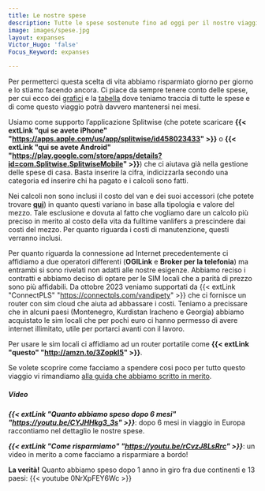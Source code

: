 ```yaml
---
title: Le nostre spese
description: Tutte le spese sostenute fino ad oggi per il nostro viaggio
image: images/spese.jpg
layout: expanses
Victor_Hugo: 'false'
Focus_Keyword: expanses

---
```


Per permetterci questa scelta di vita abbiamo risparmiato giorno per giorno e lo stiamo facendo ancora. Ci piace da sempre tenere conto delle spese, per cui ecco dei [grafici](#chart) e la [tabella](#tblSpese) dove teniamo traccia di tutte le spese e di come questo viaggio potrà davvero mantenersi nei mesi.

Usiamo come supporto l’applicazione Splitwise (che potete scaricare **{{< extLink "qui se avete iPhone" "https://apps.apple.com/us/app/splitwise/id458023433" >}}** o **{{< extLink "qui se avete Android" "https://play.google.com/store/apps/details?id=com.Splitwise.SplitwiseMobile" >}}**) che ci aiutava già nella gestione delle spese di casa. Basta inserire la cifra, indicizzarla secondo una categoria ed inserire chi ha pagato e i calcoli sono fatti.

Nei calcoli non sono inclusi il costo del van e dei suoi accessori (che potete trovare [**qui**](https://vandipety.it/van)) in quanto questi variano in base alla tipologia e valore del mezzo. Tale esclusione e dovuta al fatto che vogliamo dare un calcolo più preciso in merito al costo della vita da fulltime vanlifers a prescindere dai costi del mezzo. Per quanto riguarda i costi di manutenzione, questi verranno inclusi.

Per quanto riguarda la connessione ad Internet precedentemente ci affidiamo a due operatori differenti (**OGILink** e **Broker per la telefonia**) ma entrambi si sono rivelati non adatti alle nostre esigenze. Abbiamo reciso i contratti e abbiamo deciso di optare per le SIM locali che a parità di prezzo sono più affidabili. Da ottobre 2023 veniamo supportati da {{< extLink "ConnectPLS" "https://connectpls.com/vandipety" >}} che ci fornisce un router con sim cloud che aiuta ad abbassare i costi. Teniamo a precissare che in alcuni paesi (Montenegro, Kurdistan Iracheno e Georgia) abbiamo acquistato le sim locali che per pochi euro ci hanno permesso di avere internet illimitato, utile per portarci avanti con il lavoro.

Per usare le sim locali ci affidiamo ad un router portatile come **{{< extLink "questo" "http://amzn.to/3Zopkl5" >}}**.

Se volete scoprire come facciamo a spendere cosi poco per tutto questo viaggio vi rimandiamo [alla guida che abbiamo scritto in merito](/blog/abbiamo-pubblicato-un-libro).

<!-- section break -->
##### Video

_**{{< extLink "Quanto abbiamo speso dopo 6 mesi" "https://youtu.be/CYJHHkg3_3s" >}}**_: dopo 6 mesi in viaggio in Europa raccontiamo nel dettaglio le nostre spese.

_**{{< extLink "Come risparmiamo" "https://youtu.be/rCvzJ8LsRrc" >}}**_: un video in merito a come facciamo a risparmiare a bordo!

**La verità!** Quanto abbiamo speso dopo 1 anno in giro fra due continenti e 13 paesi:
{{< youtube 0NrXpFEY6Wc >}}
